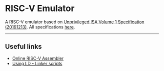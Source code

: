 # RISC-V Emulator

A RISC-V emulator based on [Unprivileged ISA Volume 1 Specification (20191213)](https://drive.google.com/file/d/1s0lZxUZaa7eV_O0_WsZzaurFLLww7ou5/view). All specifications [here](https://riscv.org/technical/specifications/).

---

## Useful links

- [Online RISC-V Assembler](https://riscvasm.lucasteske.dev/)
- [Using LD - Linker scripts](https://users.informatik.haw-hamburg.de/~krabat/FH-Labor/gnupro/5_GNUPro_Utilities/c_Using_LD/ldLinker_scripts.html)
